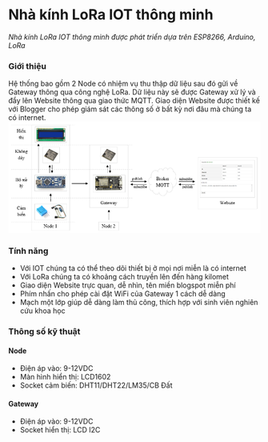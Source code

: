 # Nhà kính LoRa IOT thông minh 
*Nhà kính LoRa IOT thông minh được phát triển dựa trên ESP8266, Arduino, LoRa*  

### Giới thiệu
Hệ thống bao gồm 2 Node có nhiệm vụ thu thập dữ liệu sau đó gửi về Gateway thông qua công nghệ LoRa. Dữ liệu này sẽ được Gateway xử lý và đẩy lên Website thông qua giao thức MQTT. Giao diện Website được thiết kế với Blogger cho phép giám sát các thông số ở bất kỳ nơi đâu mà chúng ta có internet.
![Nhà kính LoRa IOT thông minh](/images/nha-kinh-lora-iot-thong-minh-1.png)

### Tính năng
- Với IOT chúng ta có thể theo dõi thiết bị ở mọi nơi miễn là có internet
- Với LoRa chúng ta có khoảng cách truyền lên đến hàng kilomet
- Giao diện Website trực quan, dễ nhìn, tên miền blogspot miễn phí
- Phím nhấn cho phép cài đặt WiFi của Gateway 1 cách dễ dàng
- Mạch một lớp giúp dễ dàng làm thủ công, thích hợp với sinh viên nghiên cứu khoa học

### Thông số kỹ thuật
#### Node
- Điện áp vào: 9-12VDC
- Màn hình hiển thị: LCD1602
- Socket cảm biến: DHT11/DHT22/LM35/CB Đất

#### Gateway
- Điện áp vào: 9-12VDC
- Socket hiển thị: LCD I2C
